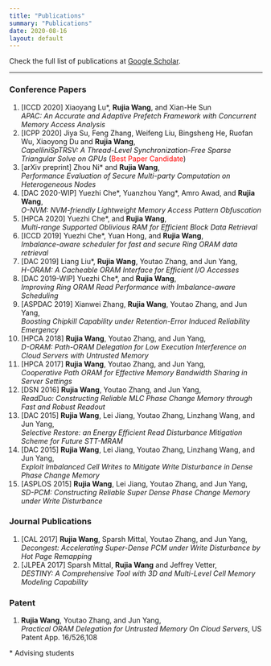 ```yaml
---
title: "Publications"
summary: "Publications"
date: 2020-08-16
layout: default
---
```

Check the full list of publications at [Google Scholar](https://scholar.google.com/citations?user=IbOb-M4AAAAJ&hl=en).

***


### Conference Papers
1. [ICCD 2020] Xiaoyang Lu\*, __Rujia Wang__, and Xian-He Sun<br/>
*APAC: An Accurate and Adaptive Prefetch Framework with Concurrent Memory Access Analysis*
1. [ICPP 2020] Jiya Su, Feng Zhang, Weifeng Liu, Bingsheng He, Ruofan Wu, Xiaoyong Du and __Rujia Wang__,<br/>
*CapelliniSpTRSV: A Thread-Level Synchronization-Free Sparse Triangular Solve on GPUs* (<font color='red'>Best Paper Candidate</font>)
1. [arXiv preprint] Zhou Ni\* and __Rujia Wang__,<br/>
*Performance Evaluation of Secure Multi-party Computation on Heterogeneous Nodes*
1. [DAC 2020-WIP] Yuezhi Che\*, Yuanzhou Yang\*, Amro Awad, and __Rujia Wang__,<br/>
*O-NVM: NVM-friendly Lightweight Memory Access Pattern Obfuscation*
1. [HPCA 2020] Yuezhi Che\*, and __Rujia Wang__, <br/>
*Multi-range Supported Oblivious RAM for Efficient Block Data Retrieval* 
1. [ICCD 2019] Yuezhi Che\*, Yuan Hong, and __Rujia Wang__,<br/>
*Imbalance-aware scheduler for fast and secure Ring ORAM data retrieval*
1. [DAC 2019] Liang Liu\*, __Rujia Wang__, Youtao Zhang, and Jun Yang,<br/>
*H-ORAM: A Cacheable ORAM Interface for Efficient I/O Accesses*
1. [DAC 2019-WIP] Yuezhi Che\*, and __Rujia Wang__,<br/>
*Improving Ring ORAM Read Performance with Imbalance-aware Scheduling*
1. [ASPDAC 2019] Xianwei Zhang, __Rujia Wang__, Youtao Zhang, and Jun Yang,<br/>
*Boosting Chipkill Capability under Retention-Error Induced Reliability Emergency*
1. [HPCA 2018] __Rujia Wang__, Youtao Zhang, and Jun Yang,<br/>
*D-ORAM: Path-ORAM Delegation for Low Execution Interference on Cloud Servers with Untrusted Memory*
1. [HPCA 2017] __Rujia Wang__, Youtao Zhang, and Jun Yang,<br/>
*Cooperative Path ORAM for Effective Memory Bandwidth Sharing in Server Settings*
1. [DSN 2016] __Rujia Wang__, Youtao Zhang, and Jun Yang,<br/>
*ReadDuo: Constructing Reliable MLC Phase Change Memory through Fast and Robust Readout*
1. [DAC 2015] __Rujia Wang__, Lei Jiang, Youtao Zhang, Linzhang Wang, and Jun Yang,<br/>
*Selective Restore: an Energy Efficient Read Disturbance Mitigation Scheme for Future STT-MRAM*
1. [DAC 2015] __Rujia Wang__, Lei Jiang, Youtao Zhang, Linzhang Wang, and Jun Yang,<br/>
*Exploit Imbalanced Cell Writes to Mitigate Write Disturbance in Dense Phase Change Memory*
1. [ASPLOS 2015] __Rujia Wang__, Lei Jiang, Youtao Zhang, and Jun Yang,<br/>
*SD-PCM: Constructing Reliable Super Dense Phase Change Memory under Write Disturbance*



### Journal Publications
1. [CAL 2017] __Rujia Wang__, Sparsh Mittal, Youtao Zhang, and Jun Yang,<br/>
*Decongest: Accelerating Super-Dense PCM under Write Disturbance by Hot Page Remapping*
1. [JLPEA 2017] Sparsh Mittal, __Rujia Wang__ and Jeffrey Vetter,<br/>
*DESTINY: A Comprehensive Tool with 3D and Multi-Level Cell Memory Modeling Capability*


### Patent
1. __Rujia Wang__, Youtao Zhang, and Jun Yang,<br/>
 *Practical ORAM Delegation for Untrusted Memory On Cloud Servers*, US Patent App. 16/526,108


\* Advising students
